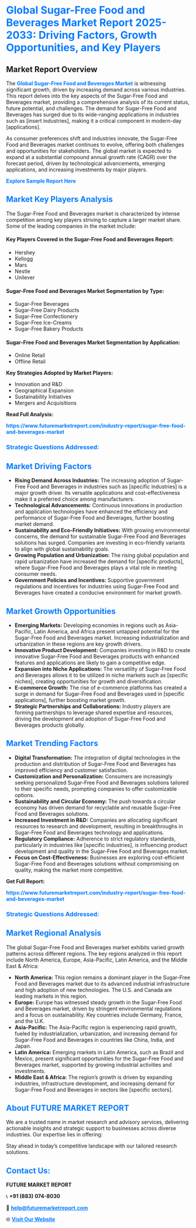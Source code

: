 <h1 style="color: #007BFF;">Global Sugar-Free Food and Beverages Market Report 2025-2033: Driving Factors, Growth Opportunities, and Key Players</h1>

<section id="overview">
<h2>Market Report Overview</h2>
<p>The <a href="https://www.futuremarketreport.com/industry-report/sugar-free-food-and-beverages-market" style="color: #007BFF; text-decoration: none;"><strong>Global Sugar-Free Food and Beverages Market</strong></a> is witnessing significant growth, driven by increasing demand across various industries. This report delves into the key aspects of the Sugar-Free Food and Beverages market, providing a comprehensive analysis of its current status, future potential, and challenges. The demand for Sugar-Free Food and Beverages has surged due to its wide-ranging applications in industries such as [insert industries], making it a critical component in modern-day [applications].</p>
<p>As consumer preferences shift and industries innovate, the Sugar-Free Food and Beverages market continues to evolve, offering both challenges and opportunities for stakeholders. The global market is expected to expand at a substantial compound annual growth rate (CAGR) over the forecast period, driven by technological advancements, emerging applications, and increasing investments by major players.</p>
</section>

<section id="overview">
<p><a href="https://www.futuremarketreport.com/request-sample/reportId=64189" style="color: #007BFF; text-decoration: none;"><strong>Explore Sample Report Here</strong></a></p>
</section>

<section id="key-players">
<h2 style="color: #007BFF;">Market Key Players Analysis</h2>
<p>The Sugar-Free Food and Beverages market is characterized by intense competition among key players striving to capture a larger market share. Some of the leading companies in the market include:</p>
<h4>Key Players Covered in the Sugar-Free Food and Beverages Report:</h4>
<ul><li>Hershey</li><li>Kellogg</li><li>Mars</li><li>Nestle</li><li>Unilever</li></ul>
<h4>Sugar-Free Food and Beverages Market Segmentation by Type:</h4>
<ul><li>Sugar-Free Beverages</li><li>Sugar-Free Dairy Products</li><li>Sugar-Free Confectionery</li><li>Sugar-Free Ice-Creams</li><li>Sugar-Free Bakery Products</li></ul>

<h4>Sugar-Free Food and Beverages Market Segmentation by Application:</h4>
<ul><li>Online Retail</li><li>Offline Retail</li></ul>
<p><strong>Key Strategies Adopted by Market Players:</strong></p>
<ul>
<li>Innovation and R&D</li>
<li>Geographical Expansion</li>
<li>Sustainability Initiatives</li>
<li>Mergers and Acquisitions</li>
</ul>
</section>

<section>
<p><strong>Read Full Analysis: </strong></p><a href="https://www.futuremarketreport.com/industry-report/sugar-free-food-and-beverages-market" style="color: #007BFF; text-decoration: none;"><strong>https://www.futuremarketreport.com/industry-report/sugar-free-food-and-beverages-market</strong></a>
<h3 style="color: #007BFF;">Strategic Questions Addressed:</h3>
</section>

<section id="driving-factors">
<h2 style="color: #007BFF;">Market Driving Factors</h2>
<ul>
<li><strong>Rising Demand Across Industries:</strong> The increasing adoption of Sugar-Free Food and Beverages in industries such as [specific industries] is a major growth driver. Its versatile applications and cost-effectiveness make it a preferred choice among manufacturers.</li>
<li><strong>Technological Advancements:</strong> Continuous innovations in production and application technologies have enhanced the efficiency and performance of Sugar-Free Food and Beverages, further boosting market demand.</li>
<li><strong>Sustainability and Eco-Friendly Initiatives:</strong> With growing environmental concerns, the demand for sustainable Sugar-Free Food and Beverages solutions has surged. Companies are investing in eco-friendly variants to align with global sustainability goals.</li>
<li><strong>Growing Population and Urbanization:</strong> The rising global population and rapid urbanization have increased the demand for [specific products], where Sugar-Free Food and Beverages plays a vital role in meeting consumer needs.</li>
<li><strong>Government Policies and Incentives:</strong> Supportive government regulations and incentives for industries using Sugar-Free Food and Beverages have created a conducive environment for market growth.</li>
</ul>
</section>

<section id="growth-opportunities">
<h2 style="color: #007BFF;">Market Growth Opportunities</h2>
<ul>
<li><strong>Emerging Markets:</strong> Developing economies in regions such as Asia-Pacific, Latin America, and Africa present untapped potential for the Sugar-Free Food and Beverages market. Increasing industrialization and urbanization in these regions are key growth drivers.</li>
<li><strong>Innovative Product Development:</strong> Companies investing in R&D to create innovative Sugar-Free Food and Beverages products with enhanced features and applications are likely to gain a competitive edge.</li>
<li><strong>Expansion into Niche Applications:</strong> The versatility of Sugar-Free Food and Beverages allows it to be utilized in niche markets such as [specific niches], creating opportunities for growth and diversification.</li>
<li><strong>E-commerce Growth:</strong> The rise of e-commerce platforms has created a surge in demand for Sugar-Free Food and Beverages used in [specific applications], further boosting market growth.</li>
<li><strong>Strategic Partnerships and Collaborations:</strong> Industry players are forming partnerships to leverage shared expertise and resources, driving the development and adoption of Sugar-Free Food and Beverages products globally.</li>
</ul>
</section>

<section id="trending-factors">
<h2 style="color: #007BFF;">Market Trending Factors</h2>
<ul>
<li><strong>Digital Transformation:</strong> The integration of digital technologies in the production and distribution of Sugar-Free Food and Beverages has improved efficiency and customer satisfaction.</li>
<li><strong>Customization and Personalization:</strong> Consumers are increasingly seeking personalized Sugar-Free Food and Beverages solutions tailored to their specific needs, prompting companies to offer customizable options.</li>
<li><strong>Sustainability and Circular Economy:</strong> The push towards a circular economy has driven demand for recyclable and reusable Sugar-Free Food and Beverages solutions.</li>
<li><strong>Increased Investment in R&D:</strong> Companies are allocating significant resources to research and development, resulting in breakthroughs in Sugar-Free Food and Beverages technology and applications.</li>
<li><strong>Regulatory Compliance:</strong> Adherence to strict regulatory standards, particularly in industries like [specific industries], is influencing product development and quality in the Sugar-Free Food and Beverages market.</li>
<li><strong>Focus on Cost-Effectiveness:</strong> Businesses are exploring cost-efficient Sugar-Free Food and Beverages solutions without compromising on quality, making the market more competitive.</li>
</ul>
</section>

<section>
<p><strong>Get Full Report: </strong></p><a href="https://www.futuremarketreport.com/industry-report/sugar-free-food-and-beverages-market" style="color: #007BFF; text-decoration: none;"><strong>https://www.futuremarketreport.com/industry-report/sugar-free-food-and-beverages-market</strong></a>
<h3 style="color: #007BFF;">Strategic Questions Addressed:</h3>
</section>


<section id="regional-analysis">
<h2 style="color: #007BFF;">Market Regional Analysis</h2>
<p>The global Sugar-Free Food and Beverages market exhibits varied growth patterns across different regions. The key regions analyzed in this report include North America, Europe, Asia-Pacific, Latin America, and the Middle East & Africa:</p>
<ul>
<li><strong>North America:</strong> This region remains a dominant player in the Sugar-Free Food and Beverages market due to its advanced industrial infrastructure and high adoption of new technologies. The U.S. and Canada are leading markets in this region.</li>
<li><strong>Europe:</strong> Europe has witnessed steady growth in the Sugar-Free Food and Beverages market, driven by stringent environmental regulations and a focus on sustainability. Key countries include Germany, France, and the U.K.</li>
<li><strong>Asia-Pacific:</strong> The Asia-Pacific region is experiencing rapid growth, fueled by industrialization, urbanization, and increasing demand for Sugar-Free Food and Beverages in countries like China, India, and Japan.</li>
<li><strong>Latin America:</strong> Emerging markets in Latin America, such as Brazil and Mexico, present significant opportunities for the Sugar-Free Food and Beverages market, supported by growing industrial activities and investments.</li>
<li><strong>Middle East & Africa:</strong> The region’s growth is driven by expanding industries, infrastructure development, and increasing demand for Sugar-Free Food and Beverages in sectors like [specific sectors].</li>
</ul>
</section>

<footer>
<h2 style="color: #007BFF;">About FUTURE MARKET REPORT</h2>
<p>We are a trusted name in market research and advisory services, delivering actionable insights and strategic support to businesses across diverse industries. Our expertise lies in offering:</p>

<p>Stay ahead in today’s competitive landscape with our tailored research solutions.</p>

<h2 style="color: #007BFF;">Contact Us:</h2>
<p><strong>FUTURE MARKET REPORT</strong></p>
<p>📞 <strong>+91 (883) 074-8030</strong></p>
<p>📧 <strong><a href="mailto:help@futuremarketreport.com" style="color: #007BFF;">help@futuremarketreport.com</a></strong></p>
<p>🌐 <strong><a href="https://www.futuremarketreport.com/" style="color: #007BFF;">Visit Our Website</a></strong></p>
</footer>